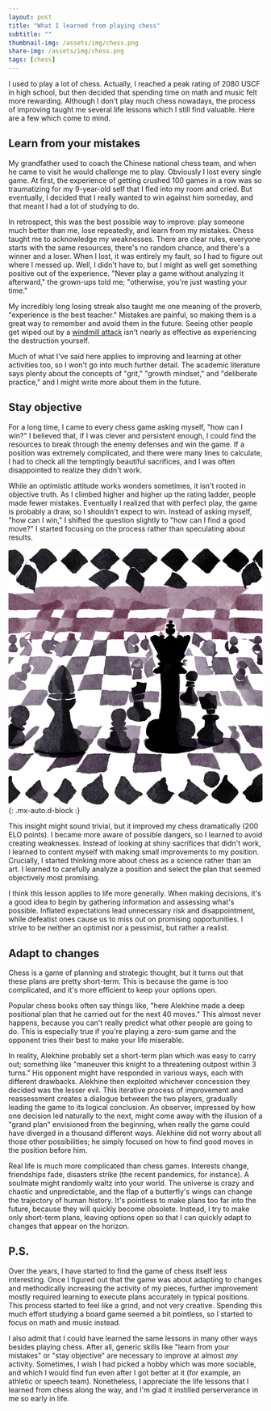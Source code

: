 ```yaml
---
layout: post
title: "What I learned from playing chess"
subtitle: ""
thumbnail-img: /assets/img/chess.png
share-img: /assets/img/chess.png
tags: [chess]
---
```


I used to play a lot of chess. Actually, I reached a peak rating of 2080 USCF in high school, but then decided that spending time on math and music felt more rewarding. Although I don't play much chess nowadays, the process of improving taught me several life lessons which I still find valuable. Here are a few which come to mind.

## Learn from your mistakes
My grandfather used to coach the Chinese national chess team, and when he came to visit he would challenge me to play. Obviously I lost every single game. At first, the experience of getting crushed 100 games in a row was so traumatizing for my 9-year-old self that I fled into my room and cried. But eventually, I decided that I really wanted to win against him someday, and that meant I had a lot of studying to do.

In retrospect, this was the best possible way to improve: play someone much better than me, lose repeatedly, and learn from my mistakes. Chess taught me to acknowledge my weaknesses. There are clear rules, everyone starts with the same resources, there's no random chance, and there's a winner and a loser. When I lost, it was entirely my fault, so I had to figure out where I messed up. Well, I didn't have to, but I might as well get something positive out of the experience. "Never play a game without analyzing it afterward," the grown-ups told me; "otherwise, you're just wasting your time."

My incredibly long losing streak also taught me one meaning of the proverb, "experience is the best teacher." Mistakes are painful, so making them is a great way to remember and avoid them in the future. Seeing other people get wiped out by a [windmill attack](https://www.chess.com/terms/windmill-chess) isn't nearly as effective as experiencing the destruction yourself.

Much of what I've said here applies to improving and learning at other activities too, so I won't go into much further detail. The academic literature says plenty about the concepts of "grit," "growth mindset," and "deliberate practice," and I might write more about them in the future.

## Stay objective
For a long time, I came to every chess game asking myself, "how can I win?" I believed that, if I was clever and persistent enough, I could find the resources to break through the enemy defenses and win the game. If a position was extremely complicated, and there were many lines to calculate, I had to check all the temptingly beautiful sacrifices, and I was often disappointed to realize they didn't work.

While an optimistic attitude works wonders sometimes, it isn't rooted in objective truth. As I climbed higher and higher up the rating ladder, people made fewer mistakes. Eventually I realized that with perfect play, the game is probably a draw, so I shouldn't expect to win. Instead of asking myself, "how can I win," I shifted the question slightly to "how can I find a good move?" I started focusing on the process rather than speculating about results.

![chess](/assets/img/chess.png){: .mx-auto.d-block :}

This insight might sound trivial, but it improved my chess dramatically (200 ELO points). I became more aware of possible dangers, so I learned to avoid creating weaknesses. Instead of looking at shiny sacrifices that didn't work, I learned to content myself with making small improvements to my position. Crucially, I started thinking more about chess as a science rather than an art. I learned to carefully analyze a position and select the plan that seemed objectively most promising.

I think this lesson applies to life more generally. When making decisions, it's a good idea to begin by gathering information and assessing what's possible. Inflated expectations lead unnecessary risk and disappointment, while defeatist ones cause us to miss out on promising opportunities. I strive to be neither an optimist nor a pessimist, but rather a realist.

## Adapt to changes
Chess is a game of planning and strategic thought, but it turns out that these plans are pretty short-term. This is because the game is too complicated, and it's more efficient to keep your options open.

Popular chess books often say things like, "here Alekhine made a deep positional plan that he carried out for the next 40 moves." This almost never happens, because you can't really predict what other people are going to do. This is especially true if you're playing a zero-sum game and the opponent tries their best to make your life miserable.

In reality, Alekhine probably set a short-term plan which was easy to carry out; something like "maneuver this knight to a threatening outpost within 3 turns." His opponent might have responded in various ways, each with different drawbacks. Alekhine then exploited whichever concession they decided was the lesser evil. This iterative process of improvement and reassessment creates a dialogue between the two players, gradually leading the game to its logical conclusion. An observer, impressed by how one decision led naturally to the next, might come away with the illusion of a "grand plan" envisioned from the beginning, when really the game could have diverged in a thousand different ways. Alekhine did not worry about all those other possibilities; he simply focused on how to find good moves in the position before him.

Real life is much more complicated than chess games. Interests change, friendships fade, disasters strike (the recent pandemics, for instance). A soulmate might randomly waltz into your world. The universe is crazy and chaotic and unpredictable, and the flap of a butterfly's wings can change the trajectory of human history. It's pointless to make plans too far into the future, because they will quickly become obsolete. Instead, I try to make only short-term plans, leaving options open so that I can quickly adapt to changes that appear on the horizon.

## P.S.
Over the years, I have started to find the game of chess itself less interesting. Once I figured out that the game was about adapting to changes and methodically increasing the activity of my pieces, further improvement mostly required learning to execute plans accurately in typical positions. This process started to feel like a grind, and not very creative. Spending this much effort studying a board game seemed a bit pointless, so I started to focus on math and music instead.

I also admit that I could have learned the same lessons in many other ways besides playing chess. After all, generic skills like "learn from your mistakes" or "stay objective" are necessary to improve at almost *any* activity. Sometimes, I wish I had picked a hobby which was more sociable, and which I would find fun even after I got better at it (for example, an athletic or speech team). Nonetheless, I appreciate the life lessons that I learned from chess along the way, and I'm glad it instilled perserverance in me so early in life.